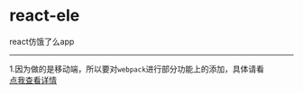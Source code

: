 # react-ele
react仿饿了么app
******************************************************
1.因为做的是移动端，所以要对`webpack`进行部分功能上的添加，具体请看    
[点我查看详情](https="//ymbo.github.io/2017/09/06/create-react-app%E9%85%8D%E7%BD%AEwebpack/)
